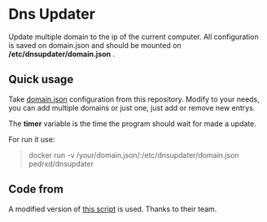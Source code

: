 # Dns Updater
Update multiple domain to the ip of the current computer. All configuration is
saved on domain.json and should be mounted on **/etc/dnsupdater/domain.json** .

## Quick usage
Take [domain.json](https://github.com/pedrxd/dnsupdater/domain.json) configuration
from this repository. Modify to your needs, you can add multiple domains or
just one, just add or remove new entrys.

The **timer** variable is the time the program should wait for made a update.

For run it use:

> docker run -v /your/domain.json/:/etc/dnsupdater/domain.json pedrxd/dnsupdater


## Code from
A modified version of [this script](https://github.com/bensquire/Digital-Ocean-Dynamic-DNS-Updater) is used. Thanks to their team.

